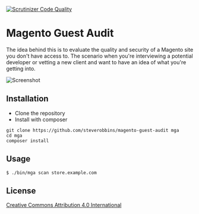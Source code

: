 [![Scrutinizer Code Quality](https://scrutinizer-ci.com/g/steverobbins/magento-guest-audit/badges/quality-score.png?b=master)](https://scrutinizer-ci.com/g/steverobbins/magento-guest-audit/?branch=master)

Magento Guest Audit
===

The idea behind this is to evaluate the quality and security of a Magento site you don't have access to.  The scenario when you're interviewing a potential developer or vetting a new client and want to have an idea of what you're getting into.

![Screenshot](http://i.imgur.com/uNTw2me.png)

## Installation

* Clone the repository
* Install with composer

```
git clone https://github.com/steverobbins/magento-guest-audit mga
cd mga
composer install
```

## Usage

    $ ./bin/mga scan store.example.com

## License

[Creative Commons Attribution 4.0 International](https://creativecommons.org/licenses/by/4.0/)